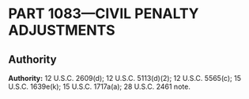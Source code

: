 # PART 1083—CIVIL PENALTY ADJUSTMENTS


## Authority

**Authority:** 12 U.S.C. 2609(d); 12 U.S.C. 5113(d)(2); 12 U.S.C. 5565(c); 15 U.S.C. 1639e(k); 15 U.S.C. 1717a(a); 28 U.S.C. 2461 note.












